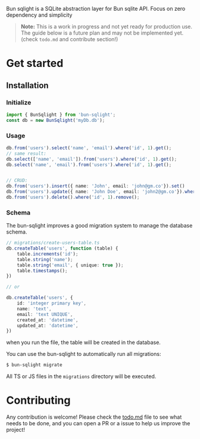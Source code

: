 
Bun sqlight is a SQLite abstraction layer for Bun sqlite API. Focus on zero dependency and simplicity

> **Note:** This is a work in progress and not yet ready for production use. The guide below is a future plan and may not be implemented yet. (check `todo.md` and contribute section!)

# Get started

## Installation

### Initialize

```ts
import { BunSqlight } from 'bun-sqlight';
const db = new BunSqlight('myDb.db');
```

### Usage

```ts
db.from('users').select('name', 'email').where('id', 1).get();
// same result:
db.select(['name', 'email']).from('users').where('id', 1).get();
db.select('name', 'email').from('users').where('id', 1).get();


// CRUD:
db.from('users').insert({ name: 'John', email: 'john@gm.co'}).set()
db.from('users').update({ name: 'John Doe', email: 'john2@gm.co'}).where('id', 1).set();
db.from('users').delete().where('id', 1).remove();
```

### Schema

The bun-sqlight improves a good migration system to manage the database schema.

```ts
// migrations/create-users-table.ts
db.createTable('users', function (table) {
    table.increments('id');
    table.string('name');
    table.string('email', { unique: true });
    table.timestamps();
})

// or 

db.createTable('users', {
    id: 'integer primary key',
    name: 'text',
    email: 'text UNIQUE',
    created_at: 'datetime',
    updated_at: 'datetime',
})
```

when you run the file, the table will be created in the database.

You can use the bun-sqlight to automatically run all migrations:

```bash
$ bun-sqlight migrate
```
All TS or JS files in the `migrations` directory will be executed.

# Contributing

Any contribution is welcome! Please check the [todo.md](todo.md) file to see what needs to be done, and you can open a PR or a issue to help us improve the project!